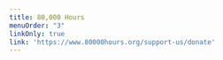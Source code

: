 ```yaml
---
title: 80,000 Hours
menuOrder: "3"
linkOnly: true
link: 'https://www.80000hours.org/support-us/donate'
---
```

